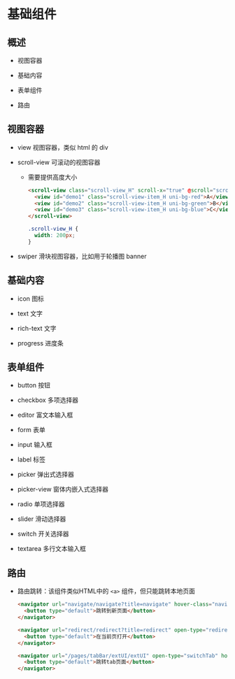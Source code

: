 # 基础组件

## 概述

+ 视图容器

+ 基础内容

+ 表单组件

+ 路由

## 视图容器

+ view 视图容器，类似 html 的 div

+ scroll-view 可滚动的视图容器

  + 需要提供高度大小

    ```html
    <scroll-view class="scroll-view_H" scroll-x="true" @scroll="scroll" scroll-left="120">
      <view id="demo1" class="scroll-view-item_H uni-bg-red">A</view>
      <view id="demo2" class="scroll-view-item_H uni-bg-green">B</view>
      <view id="demo3" class="scroll-view-item_H uni-bg-blue">C</view>
    </scroll-view>
    ```

    ```css
    .scroll-view_H {
      width: 200px;
    }
    ```

+ swiper 滑块视图容器，比如用于轮播图 banner

## 基础内容

+ icon 图标

+ text 文字

+ rich-text 文字

+ progress 进度条

## 表单组件

+ button 按钮

+ checkbox 多项选择器

+ editor 富文本输入框

+ form 表单

+ input 输入框

+ label 标签

+ picker 弹出式选择器

+ picker-view 窗体内嵌入式选择器

+ radio 单项选择器

+ slider 滑动选择器

+ switch 开关选择器

+ textarea 多行文本输入框

## 路由

+ 路由跳转：该组件类似HTML中的 `<a>` 组件，但只能跳转本地页面

  ```html
  <navigator url="navigate/navigate?title=navigate" hover-class="navigator-hover">
    <button type="default">跳转到新页面</button>
  </navigator>

  <navigator url="redirect/redirect?title=redirect" open-type="redirect" hover-class="other-navigator-hover">
    <button type="default">在当前页打开</button>
  </navigator>

  <navigator url="/pages/tabBar/extUI/extUI" open-type="switchTab" hover-class="other-navigator-hover">
    <button type="default">跳转tab页面</button>
  </navigator>
  ```

